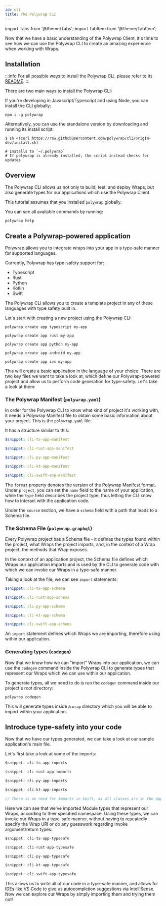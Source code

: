 ```yaml
---
id: cli
title: The Polywrap CLI
---
```


import Tabs from '@theme/Tabs';
import TabItem from '@theme/TabItem';

Now that we have a basic understanding of the Polywrap Client, it's time to see how we can use the Polywrap CLI to create an amazing experience when working with Wraps.

## Installation

:::info
For all possible ways to install the Polywrap CLI, please refer to its [README](https://github.com/polywrap/cli/blob/origin-dev/packages/cli/README.md#the-polywrap-cli-polywrap).
:::

There are two main ways to install the Polywrap CLI:

If you're developing in Javascript/Typescript and using Node, you can install the CLI globally:

```shell-sesssion
npm i -g polywrap
```

Alternatively, you can use the standalone version by downloading and running its install script:

```shell-session
$ sh <(curl https://raw.githubusercontent.com/polywrap/cli/origin-dev/install.sh)

# Installs to `~/.polywrap`
# If polywrap is already installed, the script instead checks for updates
```

## Overview

The Polywrap CLI allows us not only to build, test, and deploy Wraps, but also generate types for our applications which use the Polywrap Client.

This tutorial assumes that you installed `polywrap` globally.

You can see all available commands by running:

```
polywrap help
```

## Create a Polywrap-powered application

Polywrap allows you to integrate wraps into your app in a type-safe manner for supported languages.

Currently, Polywrap has type-safety support for:

- Typescript
- Rust
- Python
- Kotlin
- Swift

The Polywrap CLI allows you to create a template project in any of these languages with type safety built in.

Let's start with creating a new project using the Polywrap CLI:

<Tabs groupId="project">
  <TabItem value="typescript" label="Typescript">

  ```shell-session
  polywrap create app typescript my-app
  ```

  </TabItem>

  <TabItem value="rust" label="Rust">

  ```shell-session
  polywrap create app rust my-app
  ```

  </TabItem>

  <TabItem value="python" label="Python">

  ```shell-session
  polywrap create app python my-app
  ```

  </TabItem>

  <TabItem value="kotlin" label="Kotlin/Android">

  ```shell-session
  polywrap create app android my-app
  ```

  </TabItem>

  <TabItem value="swift" label="Swift/iOS">

  ```shell-session
  polywrap create app ios my-app
  ```

  </TabItem>
</Tabs>

This will create a basic application in the language of your choice.
There are two key files we want to take a look at, which define our Polywrap-powered project and allow us to perform code generation for type-safety. Let's take a look at them:

### The Polywrap Manifest (`polywrap.yaml`)

In order for the Polywrap CLI to know what kind of project it's working with, it needs a Polywrap Manifest file to obtain some basic information about your project. This is the `polywrap.yaml` file.

It has a structure similar to this:

<Tabs groupId="project">
  <TabItem value="typescript" label="Typescript">

  ```yaml title="polywrap.yaml"
  $snippet: cli-ts-app-manifest
  ```

  </TabItem>

  <TabItem value="rust" label="Rust">

  ```yaml title="polywrap.yaml"
  $snippet: cli-rust-app-manifest
  ```

  </TabItem>

  <TabItem value="python" label="Python">

  ```yaml title="polywrap.yaml"
  $snippet: cli-py-app-manifest
  ```

  </TabItem>

  <TabItem value="kotlin" label="Kotlin/Android">

  ```yaml title="polywrap.yaml"
  $snippet: cli-kt-app-manifest
  ```

  </TabItem>

  <TabItem value="swift" label="Swift/iOS">

  ```yaml title="polywrap.yaml"
  $snippet: cli-swift-app-manifest
  ```

  </TabItem>
</Tabs>

The `format` property denotes the version of the Polywrap Manifest format. Under `project`, you can set the `name` field to the name of your application, while the `type` field describes the project type, thus letting the CLI know how to interact with the application code.

Under the `source` section, we have a `schema` field with a path that leads to a Schema file.

### The Schema File (`polywrap.graphql`)

Every Polywrap project has a Schema file - it defines the types found within the project, what Wraps the project imports, and, in the context of a Wrap project, the methods that Wrap exposes.

In the context of an application project, the Schema file defines which Wraps our application imports and is used by the CLI to generate code with which we can invoke our Wraps in a type-safe manner.

Taking a look at the file, we can see `import` statements:

<Tabs groupId="project">
  <TabItem value="typescript" label="Typescript">

  ```yaml title="polywrap.graphql"
  $snippet: cli-ts-app-schema
  ```

  </TabItem>

  <TabItem value="rust" label="Rust">

  ```yaml title="polywrap.graphql"
  $snippet: cli-rust-app-schema
  ```

  </TabItem>

  <TabItem value="python" label="Python">

  ```yaml title="polywrap.graphql"
  $snippet: cli-py-app-schema
  ```

  </TabItem>

  <TabItem value="kotlin" label="Kotlin/Android">

  ```yaml title="polywrap.graphql"
  $snippet: cli-kt-app-schema
  ```

  </TabItem>

  <TabItem value="swift" label="Swift/iOS">

  ```yaml title="polywrap.graphql"
  $snippet: cli-swift-app-schema
  ```

  </TabItem>
</Tabs>

An `import` statement defines which Wraps we are importing, therefore using within our application.

### Generating types (`codegen`)

Now that we know how we can "import" Wraps into our application, we can use the `codegen` command inside the Polywrap CLI to generate types that represent our Wraps which we can use within our application.

To generate types, all we need to do is run the `codegen` command inside our project's root directory:

```shell-session
polywrap codegen
```

This will generate types inside a `wrap` directory which you will be able to import within your application.

## Introduce type-safety into your code

Now that we have our types generated, we can take a look at our sample application's main file.

Let's first take a look at some of the imports:

<Tabs groupId="project">
  <TabItem value="typescript" label="Typescript">

  ```typescript title="index.ts"
  $snippet: cli-ts-app-imports
  ```

  </TabItem>

  <TabItem value="rust" label="Rust">

  ```rust title="lib.rs"
  $snippet: cli-rust-app-imports
  ```

  </TabItem>

  <TabItem value="python" label="Python">

  ```python title="__main__.py"
  $snippet: cli-py-app-imports
  ```

  </TabItem>

  <TabItem value="kotlin" label="Kotlin/Android">

  ```kotlin title="PolywrapDemoViewModel.kt"
  $snippet: cli-kt-app-imports
  ```

  </TabItem>

  <TabItem value="swift" label="Swift/iOS">

  ```swift title="PolywrapDemo.swift"
  // There is no need for imports in Swift, as all classes are in the app's namespace
  ```

  </TabItem>
</Tabs>

Here we can see that we've imported Module types that represent our Wraps, according to their specified namespace. Using these types, we can invoke our Wraps in a type-safe manner, without having to repeatedly specify the Wrap URI or do any guesswork regarding invoke argument/return types:


<Tabs groupId="project">
<TabItem value="typescript" label="Typescript">

```typescript title="index.ts"
$snippet: cli-ts-app-typesafe
```

</TabItem>

<TabItem value="rust" label="Rust">

```rust title="lib.rs"
$snippet: cli-rust-app-typesafe
```

</TabItem>

<TabItem value="python" label="Python">

```python title="__main__.py"
$snippet: cli-py-app-typesafe
```

</TabItem>

<TabItem value="kotlin" label="Kotlin/Android">

```kotlin title="PolywrapDemoViewModel.kt"
$snippet: cli-kt-app-typesafe
```

</TabItem>

<TabItem value="swift" label="Swift/iOS">

```swift title="PolywrapDemo.swift"
$snippet: cli-swift-app-typesafe
```

</TabItem>
</Tabs>


This allows us to write all of our code in a type-safe manner, and allows for IDEs like VS Code to give us autocompletion suggestions via IntelliSense. Now we can explore our Wraps by simply importing them and trying them out!
